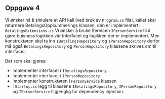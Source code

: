 ## Oppgave 4

Vi ønsker nå å simulere et API kall (ved bruk av `Program.cs` fila), kallet skal returnere BetalingsOppsummerings klassen, den er implementert i `BetalingsExtensions.cs`
Vi ønsker å bruke Servicen `IPersonService` til å gjøre buisness logikken vår 
Interfacet og logikken der er implementert. Men konstruktøren skal ta inn `IBetalingsRepository` og `IPersonRepository` derfor må også `BetalingsRepository` og `PersonRepository` klassene skrives om til interfacer. 

Det som skal gjøres:
- Implementer interfacet i `IBetalingsRepository`
- Implementer interfacet i `IPersonRepository`
- Implementer konstruktøren i `PersonService` klassen
- I `Startup.cs` legg til klassene `IBetalingsRepository`, `IPersonRepository` og `IPersonService` tilgjenglig for dependency injection. 